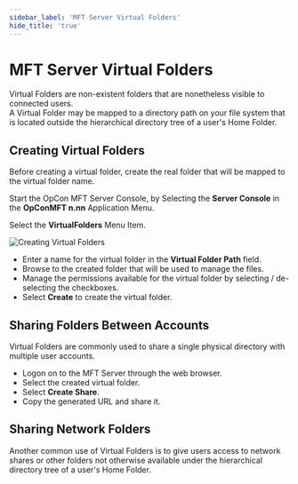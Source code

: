 ```yaml
---
sidebar_label: 'MFT Server Virtual Folders'
hide_title: 'true'
---
```


# MFT Server Virtual Folders

Virtual Folders are non-existent folders that are nonetheless visible to connected users.  
A Virtual Folder may be mapped to a directory path on your file system that is located outside the hierarchical directory tree of a user's Home Folder.

## Creating Virtual Folders

Before creating a virtual folder, create the real folder that will be mapped to the virtual folder name.

Start the OpCon MFT Server Console, by Selecting the **Server Console** in the **OpConMFT n.nn** Application Menu.

Select the **VirtualFolders** Menu Item.

![Creating Virtual Folders](../static/img/opcon-mft-server-virtual-folders.png)

- Enter a name for the virtual folder in the **Virtual Folder Path** field.
- Browse to the created folder that will be used to manage the files.
- Manage the permissions available for the virtual folder by selecting / de-selecting the checkboxes.
- Select **Create** to create the virtual folder.


## Sharing Folders Between Accounts

Virtual Folders are commonly used to share a single physical directory with multiple user accounts. 

- Logon on to the MFT Server through the web browser.
- Select the created virtual folder.
- Select **Create Share**.
- Copy the generated URL and share it.

## Sharing Network Folders

Another common use of Virtual Folders is to give users access to network shares or other folders not otherwise available under the hierarchical directory tree of a user's Home Folder. 


